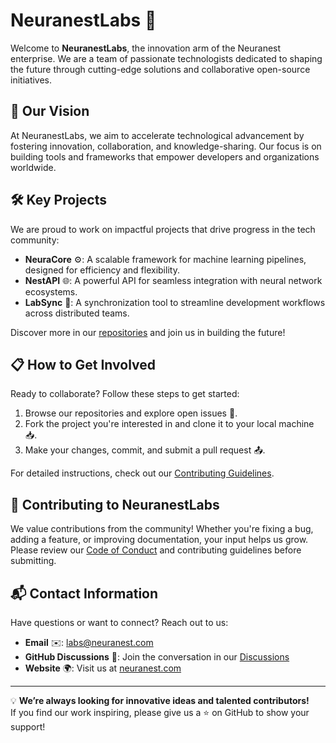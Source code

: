 # NeuranestLabs 🚀

Welcome to **NeuranestLabs**, the innovation arm of the Neuranest enterprise. We are a team of passionate technologists dedicated to shaping the future through cutting-edge solutions and collaborative open-source initiatives.

## 🌟 Our Vision

At NeuranestLabs, we aim to accelerate technological advancement by fostering innovation, collaboration, and knowledge-sharing. Our focus is on building tools and frameworks that empower developers and organizations worldwide.

## 🛠️ Key Projects

We are proud to work on impactful projects that drive progress in the tech community:

- **NeuraCore** ⚙️: A scalable framework for machine learning pipelines, designed for efficiency and flexibility.
- **NestAPI** 🌐: A powerful API for seamless integration with neural network ecosystems.
- **LabSync** 🔄: A synchronization tool to streamline development workflows across distributed teams.

Discover more in our [repositories](https://github.com/NeuranestLabs) and join us in building the future!

## 📋 How to Get Involved

Ready to collaborate? Follow these steps to get started:

1. Browse our repositories and explore open issues 📂.
2. Fork the project you're interested in and clone it to your local machine 📥.
3. Make your changes, commit, and submit a pull request 📤.

For detailed instructions, check out our [Contributing Guidelines](CONTRIBUTING.md).

## 🤝 Contributing to NeuranestLabs

We value contributions from the community! Whether you're fixing a bug, adding a feature, or improving documentation, your input helps us grow. Please review our [Code of Conduct](CODE_OF_CONDUCT.md) and contributing guidelines before submitting.

## 📬 Contact Information

Have questions or want to connect? Reach out to us:

- **Email** ✉️: [labs@neuranest.com](mailto:labs@neuranest.com)
- **GitHub Discussions** 💬: Join the conversation in our [Discussions](https://github.com/NeuranestLabs/discussions)
- **Website** 🌍: Visit us at [neuranest.com](https://neuranest.com)

---

💡 **We’re always looking for innovative ideas and talented contributors!**  
If you find our work inspiring, please give us a ⭐ on GitHub to show your support!
